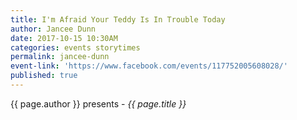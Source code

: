 ```yaml
---
title: I'm Afraid Your Teddy Is In Trouble Today
author: Jancee Dunn
date: 2017-10-15 10:30AM
categories: events storytimes
permalink: jancee-dunn
event-link: 'https://www.facebook.com/events/117752005608028/'
published: true
---
```

{{ page.author }} presents - *{{ page.title }}*
